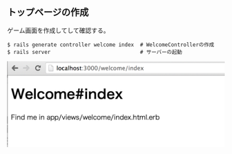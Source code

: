 ##  トップページの作成

ゲーム画面を作成してして確認する。<br />

```
$ rails generate controller welcome index  # WelcomeControllerの作成
$ rails server                             # サーバーの起動
```

![welcome-confirm](img/welcome-confirm.png)